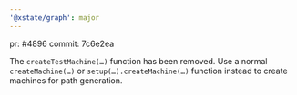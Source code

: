 ```yaml
---
'@xstate/graph': major
---
```


pr: #4896
commit: 7c6e2ea

The `createTestMachine(…)` function has been removed. Use a normal `createMachine(…)` or `setup(…).createMachine(…)` function instead to create machines for path generation.
